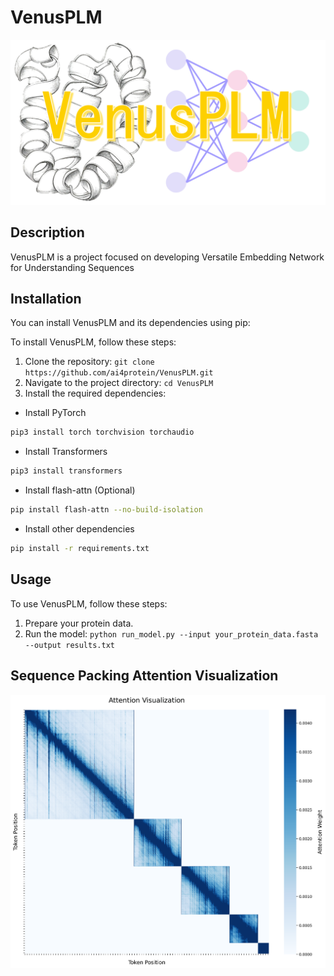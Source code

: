 # VenusPLM
![VenusPLM](VenusPLM.png)

## Description
VenusPLM is a project focused on developing Versatile Embedding Network for Understanding Sequences

## Installation
You can install VenusPLM and its dependencies using pip:

To install VenusPLM, follow these steps:
1. Clone the repository: `git clone https://github.com/ai4protein/VenusPLM.git`
2. Navigate to the project directory: `cd VenusPLM`
3. Install the required dependencies: 
- Install PyTorch
```bash
pip3 install torch torchvision torchaudio
```
- Install Transformers
```bash
pip3 install transformers
```
- Install flash-attn (Optional)
```bash
pip install flash-attn --no-build-isolation
```
- Install other dependencies
```bash
pip install -r requirements.txt
```

## Usage
To use VenusPLM, follow these steps:
1. Prepare your protein data.
2. Run the model: `python run_model.py --input your_protein_data.fasta --output results.txt`

## Sequence Packing Attention Visualization
![VenusPLM](benchmark/figures/attention_visualization.png)
